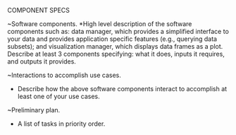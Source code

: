 COMPONENT SPECS

~Software components.
*High level description of the software components such as:
	data manager, which provides a simplified interface to your data and provides application specific features (e.g., querying data subsets);
	and visualization manager, which displays data frames as a plot.
 	Describe at least 3 components specifying:
		what it does,
		inputs it requires, 
		and outputs it provides.


~Interactions to accomplish use cases.
* Describe how the above software components interact to accomplish at least one of your use cases.

~Preliminary plan.
* A list of tasks in priority order.

